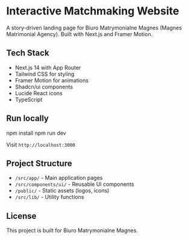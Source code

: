 # Interactive Matchmaking Website

A story-driven landing page for Biuro Matrymonialne Magnes (Magnes Matrimonial Agency). Built with Next.js and Framer Motion.

## Tech Stack

- Next.js 14 with App Router
- Tailwind CSS for styling
- Framer Motion for animations
- Shadcn/ui components
- Lucide React icons
- TypeScript

## Run locally

npm install
npm run dev

Visit `http://localhost:3000`

## Project Structure

- `/src/app/` - Main application pages
- `/src/components/ui/` - Reusable UI components
- `/public/` - Static assets (logos, icons)
- `/src/lib/` - Utility functions


## License

This project is built for Biuro Matrymonialne Magnes.
